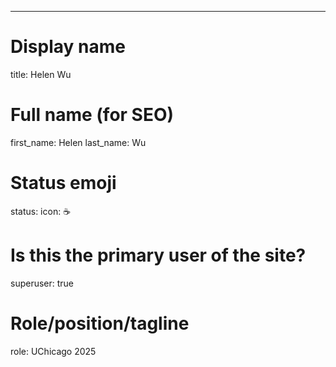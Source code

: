---
# Display name
title: Helen Wu

# Full name (for SEO)
first_name: Helen
last_name: Wu

# Status emoji
status:
  icon: ☕️

# Is this the primary user of the site?
superuser: true

# Role/position/tagline
role: UChicago 2025
